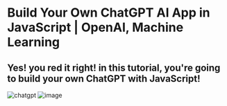 # Build Your Own ChatGPT AI App in JavaScript | OpenAI, Machine Learning
## Yes! you red it right! in this tutorial, you're going to build your own ChatGPT with JavaScript!
![chatgpt](https://user-images.githubusercontent.com/32398454/215319430-7c135f8a-60ea-48bf-b425-c931b52ff36e.jpg)
![image](https://user-images.githubusercontent.com/32398454/215319470-d19a2e9b-805e-47e2-a0db-7c18798532ca.png)
